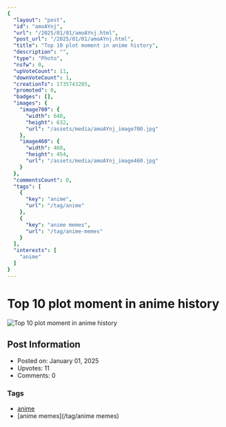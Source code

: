 ```yaml
---
{
  "layout": "post",
  "id": "amoAYnj",
  "url": "/2025/01/01/amoAYnj.html",
  "post_url": "/2025/01/01/amoAYnj.html",
  "title": "Top 10 plot moment in anime history",
  "description": "",
  "type": "Photo",
  "nsfw": 0,
  "upVoteCount": 11,
  "downVoteCount": 1,
  "creationTs": 1735743205,
  "promoted": 0,
  "badges": [],
  "images": {
    "image700": {
      "width": 640,
      "height": 632,
      "url": "/assets/media/amoAYnj_image700.jpg"
    },
    "image460": {
      "width": 460,
      "height": 454,
      "url": "/assets/media/amoAYnj_image460.jpg"
    }
  },
  "commentsCount": 0,
  "tags": [
    {
      "key": "anime",
      "url": "/tag/anime"
    },
    {
      "key": "anime memes",
      "url": "/tag/anime-memes"
    }
  ],
  "interests": [
    "anime"
  ]
}
---
```


# Top 10 plot moment in anime history

![Top 10 plot moment in anime history](/assets/media/amoAYnj_image700.jpg)

## Post Information

- Posted on: January 01, 2025
- Upvotes: 11
- Comments: 0

### Tags

- [anime](/tag/anime)
- [anime memes](/tag/anime memes)
